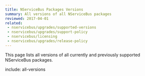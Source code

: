```yaml
---
title: NServiceBus Packages Versions
summary: All versions of all NServiceBus packages
reviewed: 2017-04-01
related:
 - nservicebus/upgrades/supported-versions
 - nservicebus/upgrades/support-policy
 - nservicebus/licensing
 - nservicebus/upgrades/release-policy
---
```


This page lists all versions of all currently and previously supported NServiceBus packages.

include: all-versions
